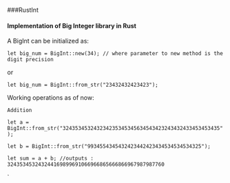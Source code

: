 ###RustInt

#### Implementation of Big Integer library in Rust

A BigInt can be initialized as:

`let big_num = BigInt::new(34);
// where parameter to new method is the digit precision
`

or

`let big_num = BigInt::from_str("23432432423423");
`

Working operations as of now:

`Addition`

`let a = BigInt::from_str("324353453243234235345345634543423243432433453453435");`

`let b = BigInt::from_str("9934554345432423442423434534534534325");`

`let sum = a + b; //outputs : 324353453243244169899691066966865666866967987987760`


`
